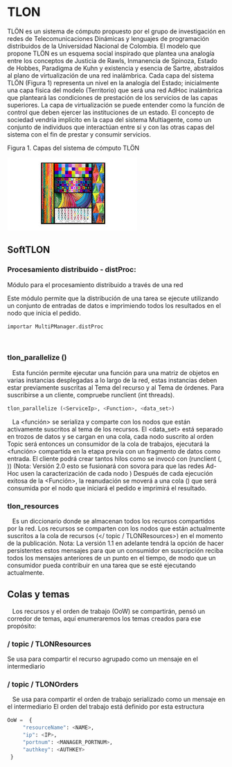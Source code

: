 # TLON

TLÖN es un sistema de cómputo propuesto por el grupo de investigación en redes de Telecomunicaciones Dinámicas y lenguajes de programación distribuidos de la Universidad Nacional de Colombia. El modelo que propone TLÖN es un esquema social inspirado que plantea una analogía entre los conceptos de Justicia de Rawls, Inmanencia de Spinoza, Estado de Hobbes, Paradigma de Kuhn y existencia y esencia de Sartre, abstraídos al plano de virtualización de una red inalámbrica. Cada capa del sistema TLÖN (Figura 1) representa un nivel en la analogía del Estado; inicialmente una capa física del modelo (Territorio) que será una red AdHoc inalámbrica que planteará las condiciones de prestación de los servicios de las capas superiores. La capa de virtualización se puede entender como la función de control que deben ejercer las instituciones de un estado. El concepto de sociedad vendría implícito en la capa del sistema Multiagente, como un conjunto de individuos que interactúan entre sí y con las otras capas del sistema con el fin de prestar y consumir servicios.

Figura 1. Capas del sistema de cómputo TLÖN

![alt text](images/TLON.jpeg)

## SoftTLON

### Procesamiento distribuido - distProc:

Módulo para el procesamiento distribuido a través de una red

Este módulo permite que la distribución de una tarea se ejecute utilizando un conjunto de entradas de datos e imprimiendo todos los resultados en el nodo que inicia el pedido.
  
```PYTHON
importar MultiPManager.distProc
```
  
  
### tlon_parallelize ()
  
Esta función permite ejecutar una función para una matriz de objetos en varias instancias desplegadas a lo largo de la red, estas instancias deben estar previamente suscritas al Tema del recurso y al Tema de órdenes.
Para suscribirse a un cliente, compruebe runclient (int threads).
  
```PYTHON
tlon_parallelize (<ServiceIp>, <Function>, <data_set>)
```
  
La <función> se serializa y comparte con los nodos que están activamente suscritos al tema de los recursos.
El <data_set> está separado en trozos de datos y se cargan en una cola, cada nodo suscrito al orden Topic será entonces un consumidor de la cola de trabajos, ejecutará la <función> compartida en la etapa previa con un fragmento de datos como entrada. El cliente podrá crear tantos hilos como se invocó con (runclient (<ip>, <threads>)) (Nota: Versión 2.0 esto se fusionará con sovora para que las redes Ad-Hoc usen la caracterización de cada nodo )
Después de cada ejecución exitosa de la <Función>, la reanudación se moverá a una cola () que será consumida por el nodo que iniciará el pedido e imprimirá el resultado.
  
### tlon_resources
  
Es un diccionario donde se almacenan todos los recursos compartidos por la red.
Los recursos se comparten con los nodos que están actualmente suscritos a la cola de recursos (</ topic / TLONResources>) en el momento de la publicación.
Nota: La versión 1.1 en adelante tendrá la opción de hacer persistentes estos mensajes para que un consumidor en suscripción reciba todos los mensajes anteriores de un punto en el tiempo, de modo que un consumidor pueda contribuir en una tarea que se esté ejecutando actualmente.
  
## Colas y temas
  
Los recursos y el orden de trabajo (OoW) se compartirán, pensó un corredor de temas, aquí enumeraremos los temas creados para ese propósito:
  
### / topic / TLONResources
Se usa para compartir el recurso agrupado como un mensaje en el intermediario
  
### / topic / TLONOrders
  
Se usa para compartir el orden de trabajo serializado como un mensaje en el intermediario
El orden del trabajo está definido por esta estructura

```PYTHON
OoW =  {
	 "resourceName": <NAME>,
	 "ip": <IP>,
	 "portnum": <MANAGER_PORTNUM>,
	 "authkey": <AUTHKEY>
 }
 ```